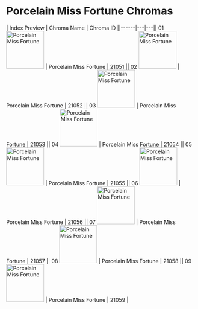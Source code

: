 # Porcelain Miss Fortune Chromas

| Index  Preview | Chroma Name | Chroma ID ||------|---|---|| 01  <img src='https://raw.communitydragon.org/latest/plugins/rcp-be-lol-game-data/global/default/v1/champion-chroma-images/21/21051.png' alt='Porcelain Miss Fortune' width='100'> | Porcelain Miss Fortune | 21051 || 02  <img src='https://raw.communitydragon.org/latest/plugins/rcp-be-lol-game-data/global/default/v1/champion-chroma-images/21/21052.png' alt='Porcelain Miss Fortune' width='100'> | Porcelain Miss Fortune | 21052 || 03  <img src='https://raw.communitydragon.org/latest/plugins/rcp-be-lol-game-data/global/default/v1/champion-chroma-images/21/21053.png' alt='Porcelain Miss Fortune' width='100'> | Porcelain Miss Fortune | 21053 || 04  <img src='https://raw.communitydragon.org/latest/plugins/rcp-be-lol-game-data/global/default/v1/champion-chroma-images/21/21054.png' alt='Porcelain Miss Fortune' width='100'> | Porcelain Miss Fortune | 21054 || 05  <img src='https://raw.communitydragon.org/latest/plugins/rcp-be-lol-game-data/global/default/v1/champion-chroma-images/21/21055.png' alt='Porcelain Miss Fortune' width='100'> | Porcelain Miss Fortune | 21055 || 06  <img src='https://raw.communitydragon.org/latest/plugins/rcp-be-lol-game-data/global/default/v1/champion-chroma-images/21/21056.png' alt='Porcelain Miss Fortune' width='100'> | Porcelain Miss Fortune | 21056 || 07  <img src='https://raw.communitydragon.org/latest/plugins/rcp-be-lol-game-data/global/default/v1/champion-chroma-images/21/21057.png' alt='Porcelain Miss Fortune' width='100'> | Porcelain Miss Fortune | 21057 || 08  <img src='https://raw.communitydragon.org/latest/plugins/rcp-be-lol-game-data/global/default/v1/champion-chroma-images/21/21058.png' alt='Porcelain Miss Fortune' width='100'> | Porcelain Miss Fortune | 21058 || 09  <img src='https://raw.communitydragon.org/latest/plugins/rcp-be-lol-game-data/global/default/v1/champion-chroma-images/21/21059.png' alt='Porcelain Miss Fortune' width='100'> | Porcelain Miss Fortune | 21059 |